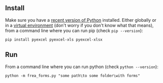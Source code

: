 ## Install

Make sure you have a [recent version of Python](https://www.python.org/downloads/) installed. Either globally or in a [virtual environment](http://python-guide-pt-br.readthedocs.io/en/latest/dev/virtualenvs/) (don't worry if you don't know what that means), from a command line where you can run pip (check ``pip --version``):

``pip install pyexcel pyexcel-xls pyexcel-xlsx``

## Run

From a command line where you can run python (check ``python --version``):

``python -m frea_forms.py "some path\to some folder\with forms"``
